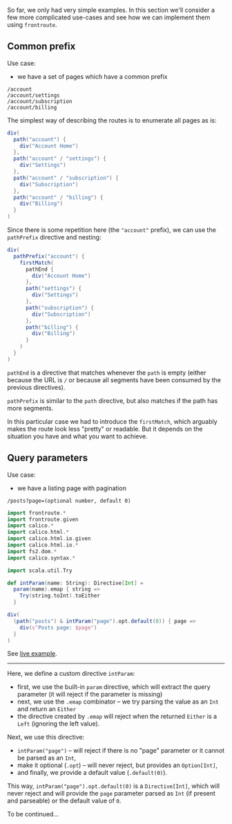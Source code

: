So far, we only had very simple examples. In this section we'll consider a few more complicated
use-cases and see how we can implement them using `frontroute`.

## Common prefix

Use case: 

* we have a set of pages which have a common prefix

```
/account
/account/settings
/account/subscription
/account/billing
```

The simplest way of describing the routes is to enumerate all pages as is:

```scala
div(
  path("account") {
    div("Account Home")
  },
  path("account" / "settings") {
    div("Settings")
  },
  path("account" / "subscription") {
    div("Subscription")
  },
  path("account" / "billing") {
    div("Billing")
  }
)
```

Since there is some repetition here (the `"account"` prefix), we can use the `pathPrefix` directive and nesting:

```scala
div(
  pathPrefix("account") {
    firstMatch(
      pathEnd {
        div("Account Home")
      },
      path("settings") {
        div("Settings")
      },
      path("subscription") {
        div("Subscription")
      },
      path("billing") {
        div("Billing")
      }      
    )
  }
)
```

<div class="bg-sky-200 px-8 py-2 text-sm">

`pathEnd` is a directive that matches whenever the `path` is empty (either because the URL is `/` or because 
all segments have been consumed by the previous directives).

`pathPrefix` is similar to the `path` directive, but also matches if the path has more segments.

</div>

In this particular case we had to introduce the `firstMatch`, which arguably makes the route look less
"pretty" or readable. But it depends on the situation you have and what you want to achieve.

## Query parameters

Use case:

* we have a listing page with pagination

```
/posts?page=(optional number, default 0)
```

```scala
import frontroute.*
import frontroute.given
import calico.*
import calico.html.*
import calico.html.io.given
import calico.html.io.*
import fs2.dom.*
import calico.syntax.*

import scala.util.Try

def intParam(name: String): Directive[Int] =
  param(name).emap { string =>
    Try(string.toInt).toEither
  }

div(
  (path("posts") & intParam("page").opt.default(0)) { page => 
    div(s"Posts page: $page")
  }  
)
```

See [live example](/examples/advanced-query-parameters/live).

---

Here, we define a custom directive `intParam`: 

* first, we use the built-in `param` directive, which will extract the query parameter (it will reject
  if the parameter is missing)
* next, we use the `.emap` combinator – we try parsing the value as an `Int` and return an `Either`
* the directive created by `.emap` will reject when the returned `Either` is a `Left` (ignoring the left value).

Next, we use this directive: 
* `intParam("page")` – will reject if there is no "page" parameter or it cannot be parsed as an `Int`,
* make it optional (`.opt`) – will never reject, but provides an `Option[Int]`,
* and finally, we provide a default value (`.default(0)`).

This way, `intParam("page").opt.default(0)` is a `Directive[Int]`, which will never reject and will provide 
the `page` parameter parsed as `Int` (if present and parseable) or the default value of `0`.

<div class="bg-sky-200 px-8 py-2 text-sm">
To be continued...
</div>